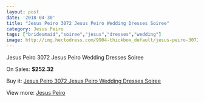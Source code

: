 ```yaml
---
layout: post
date: '2018-04-30'
title: "Jesus Peiro 3072 Jesus Peiro Wedding Dresses Soiree"
category: Jesus Peiro
tags: ["bridesmaid","soiree","jesus","dresses","wedding"]
image: http://img.hectodress.com/9904-thickbox_default/jesus-peiro-3072-jesus-peiro-wedding-dresses-soiree.jpg
---
```

Jesus Peiro 3072 Jesus Peiro Wedding Dresses Soiree

On Sales: **$252.32**
<a href="https://www.hectodress.com/jesus-peiro/4967-jesus-peiro-3072-jesus-peiro-wedding-dresses-soiree.html"><amp-img layout="responsive" width="600" height="600" src="//img.hectodress.com/9904-thickbox_default/jesus-peiro-3072-jesus-peiro-wedding-dresses-soiree.jpg" alt="Jesus Peiro 3072 Jesus Peiro Wedding Dresses Soiree 0" /></a>
<a href="https://www.hectodress.com/jesus-peiro/4967-jesus-peiro-3072-jesus-peiro-wedding-dresses-soiree.html"><amp-img layout="responsive" width="600" height="600" src="//img.hectodress.com/9906-thickbox_default/jesus-peiro-3072-jesus-peiro-wedding-dresses-soiree.jpg" alt="Jesus Peiro 3072 Jesus Peiro Wedding Dresses Soiree 1" /></a>
<a href="https://www.hectodress.com/jesus-peiro/4967-jesus-peiro-3072-jesus-peiro-wedding-dresses-soiree.html"><amp-img layout="responsive" width="600" height="600" src="//img.hectodress.com/9905-thickbox_default/jesus-peiro-3072-jesus-peiro-wedding-dresses-soiree.jpg" alt="Jesus Peiro 3072 Jesus Peiro Wedding Dresses Soiree 2" /></a>

Buy it: [Jesus Peiro 3072 Jesus Peiro Wedding Dresses Soiree](https://www.hectodress.com/jesus-peiro/4967-jesus-peiro-3072-jesus-peiro-wedding-dresses-soiree.html "Jesus Peiro 3072 Jesus Peiro Wedding Dresses Soiree")

View more: [Jesus Peiro](https://www.hectodress.com/81-jesus-peiro "Jesus Peiro")